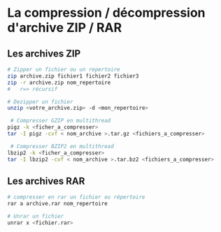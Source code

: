 # La compression / décompression d'archive ZIP / RAR



## Les archives ZIP



```bash
# Zipper un fichier ou un repertoire
zip archive.zip fichier1 fichier2 fichier3
zip -r archive.zip nom_repertoire
#	r=> récursif

# Dezipper un fichier
unzip <votre_archive.zip> -d <mon_repertoire>

 # Compresser GZIP en multithread
pigz -k <ficher_a_compresser>
tar -I pigz -cvf < nom_archive >.tar.gz <fichiers_a_compresser>

 # Compresser BZIP2 en multithread
lbzip2 -k <ficher_a_compresser>
tar -I lbzip2 -cvf < nom_archive >.tar.bz2 <fichiers_a_compresser>
```



## Les archives RAR



```bash
# compresser en rar un fichier ou répertoire
rar a archive.rar nom_repertoire

# Unrar un fichier
unrar x <fichier.rar>
```

